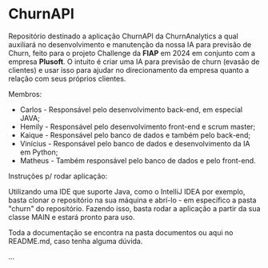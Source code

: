 # ChurnAPI
Repositório destinado a aplicação ChurnAPI da ChurnAnalytics a qual auxiliará no desenvolvimento e manutenção da nossa IA para previsão de Churn, feito para o projeto Challenge da **FIAP** em 2024 em conjunto com a empresa **Plusoft**. O intuito é criar uma IA para previsão de churn (evasão de clientes) e usar isso para ajudar no direcionamento da empresa quanto a relação com seus próprios clientes.

Membros:
* Carlos - Responsável pelo desenvolvimento back-end, em especial JAVA;
* Hemily - Responsável pelo desenvolvimento front-end e scrum master;
* Kaique - Responsável pelo banco de dados e também pelo back-end;
* Vinícius - Responsável pelo banco de dados e desenvolvimento da IA em Python;
* Matheus - Também responsável pelo banco de dados e pelo front-end.

Instruções p/ rodar aplicação:

Utilizando uma IDE que suporte Java, como o IntelliJ IDEA por exemplo, basta clonar o repositório na sua máquina e abrí-lo - em específico a pasta "churn" do repositório. Fazendo isso, basta rodar a aplicação a partir da sua classe MAIN e estará pronto para uso.

Toda a documentação se encontra na pasta documentos ou aqui no README.md, caso tenha alguma dúvida.

...
